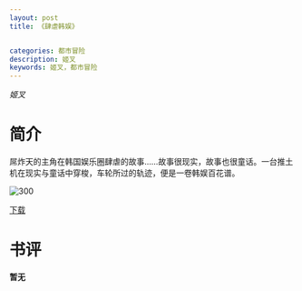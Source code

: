 ```yaml
---
layout: post
title: 《肆虐韩娱》


categories: 都市冒险
description: 姬叉
keywords: 姬叉，都市冒险
---
```


*姬叉*

# 简介

屌炸天的主角在韩国娱乐圈肆虐的故事……故事很现实，故事也很童话。一台推土机在现实与童话中穿梭，车轮所过的轨迹，便是一卷韩娱百花谱。

![300](https://tvax2.sinaimg.cn/large/008dGP0Fgy1gtqgb21mn0j304605kq2z.jpg)

[下载](https://link.jscdn.cn/1drv/aHR0cHM6Ly8xZHJ2Lm1zL3QvcyFBaGU2R2dNWmVFb2poQjlmdXp6SHNCbmpJSHNfP2U9bmhUMkRr.txt)
# 书评
**暂无**